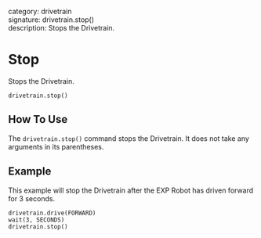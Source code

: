 category: drivetrain  
signature: drivetrain.stop()  
description: Stops the Drivetrain.  

# Stop

Stops the Drivetrain.

```don
drivetrain.stop()
```

## How To Use

The `drivetrain.stop()` command stops the Drivetrain. It does not take any arguments in its parentheses.

## Example

This example will stop the Drivetrain after the EXP Robot has driven forward for 3 seconds.

```don
drivetrain.drive(FORWARD)
wait(3, SECONDS)
drivetrain.stop()
```

<advanced>
</advanced>
